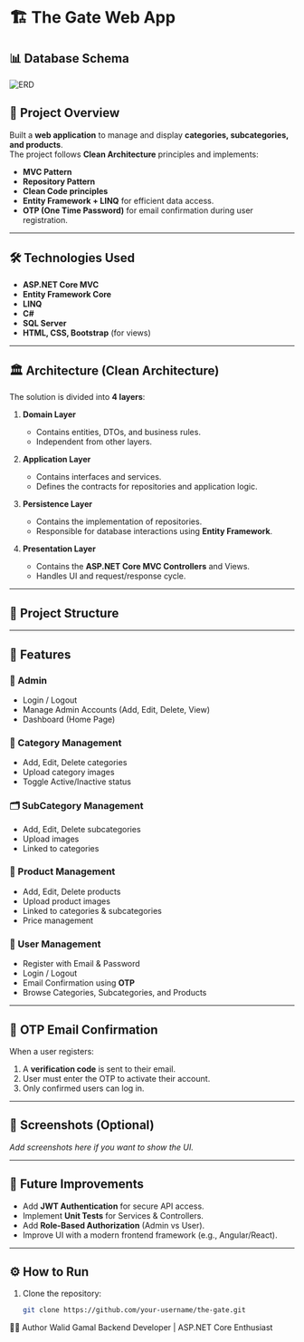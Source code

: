 # 🏗️ The Gate Web App
## 📊 Database Schema
![ERD](https://i.suar.me/GEeYZ)
## 📌 Project Overview
Built a **web application** to manage and display **categories, subcategories, and products**.  
The project follows **Clean Architecture** principles and implements:
- **MVC Pattern**
- **Repository Pattern**
- **Clean Code principles**
- **Entity Framework + LINQ** for efficient data access.
- **OTP (One Time Password)** for email confirmation during user registration.

---

## 🛠️ Technologies Used
- **ASP.NET Core MVC**
- **Entity Framework Core**
- **LINQ**
- **C#**
- **SQL Server**
- **HTML, CSS, Bootstrap** (for views)

---

## 🏛️ Architecture (Clean Architecture)

The solution is divided into **4 layers**:

1. **Domain Layer**
   - Contains entities, DTOs, and business rules.
   - Independent from other layers.

2. **Application Layer**
   - Contains interfaces and services.
   - Defines the contracts for repositories and application logic.

3. **Persistence Layer**
   - Contains the implementation of repositories.
   - Responsible for database interactions using **Entity Framework**.

4. **Presentation Layer**
   - Contains the **ASP.NET Core MVC Controllers** and Views.
   - Handles UI and request/response cycle.

---

## 📂 Project Structure


---

## 🚀 Features

### 🔑 Admin
- Login / Logout
- Manage Admin Accounts (Add, Edit, Delete, View)
- Dashboard (Home Page)

### 📂 Category Management
- Add, Edit, Delete categories
- Upload category images
- Toggle Active/Inactive status

### 🗂️ SubCategory Management
- Add, Edit, Delete subcategories
- Upload images
- Linked to categories

### 🛒 Product Management
- Add, Edit, Delete products
- Upload product images
- Linked to categories & subcategories
- Price management

### 👤 User Management
- Register with Email & Password
- Login / Logout
- Email Confirmation using **OTP**
- Browse Categories, Subcategories, and Products

---

## 🔐 OTP Email Confirmation
When a user registers:
1. A **verification code** is sent to their email.
2. User must enter the OTP to activate their account.
3. Only confirmed users can log in.

---

## 📸 Screenshots (Optional)
_Add screenshots here if you want to show the UI._

---

## 📌 Future Improvements
- Add **JWT Authentication** for secure API access.
- Implement **Unit Tests** for Services & Controllers.
- Add **Role-Based Authorization** (Admin vs User).
- Improve UI with a modern frontend framework (e.g., Angular/React).

---

## ⚙️ How to Run
1. Clone the repository:
   ```bash
   git clone https://github.com/your-username/the-gate.git
👨‍💻 Author
Walid Gamal
Backend Developer | ASP.NET Core Enthusiast
